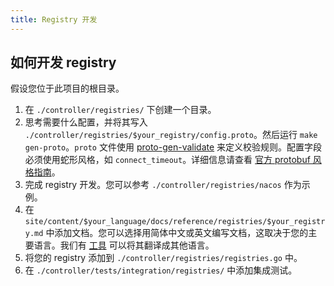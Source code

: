 ```yaml
---
title: Registry 开发
---
```


## 如何开发 registry

假设您位于此项目的根目录。

1. 在 `./controller/registries/` 下创建一个目录。
2. 思考需要什么配置，并将其写入 `./controller/registries/$your_registry/config.proto`。然后运行 `make gen-proto`。`proto` 文件使用 [proto-gen-validate](https://github.com/bufbuild/protoc-gen-validate?tab=readme-ov-file#constraint-rules) 来定义校验规则。配置字段必须使用蛇形风格，如 `connect_timeout`。详细信息请查看 [官方 protobuf 风格指南](https://protobuf.dev/programming-guides/style/)。
3. 完成 registry 开发。您可以参考 `./controller/registries/nacos` 作为示例。
4. 在 `site/content/$your_language/docs/reference/registries/$your_registry.md` 中添加文档。您可以选择用简体中文或英文编写文档，这取决于您的主要语言。我们有 [工具](https://github.com/mosn/htnn/tree/main/site#cmdtranslator) 可以将其翻译成其他语言。
5. 将您的 registry 添加到 `./controller/registries/registries.go` 中。
6. 在 `./controller/tests/integration/registries/` 中添加集成测试。